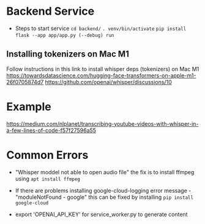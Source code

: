 # Backend Service

- Steps to start service
`cd backend/`
`. venv/bin/activate`
`pip install`
`flask --app app/app.py (--debug) run`

## Installing tokenizers on Mac M1
Follow instructions in this link to install whisper deps (tokenizers) on Mac M1
https://towardsdatascience.com/hugging-face-transformers-on-apple-m1-26f0705874d7
https://github.com/openai/whisper/discussions/10

# Example
https://medium.com/nlplanet/transcribing-youtube-videos-with-whisper-in-a-few-lines-of-code-f57f27596a55

# Common Errors
- "Whisper moddel not able to open audio file"
the fix is to install ffmpeg using ``apt install ffmpeg``

- If there are problems installing google-cloud-logging
error message - "moduleNotFound - google"
this can be fixed by installing ``pip install google-cloud``

- export 'OPENAI_API_KEY' for service_worker.py to generate content